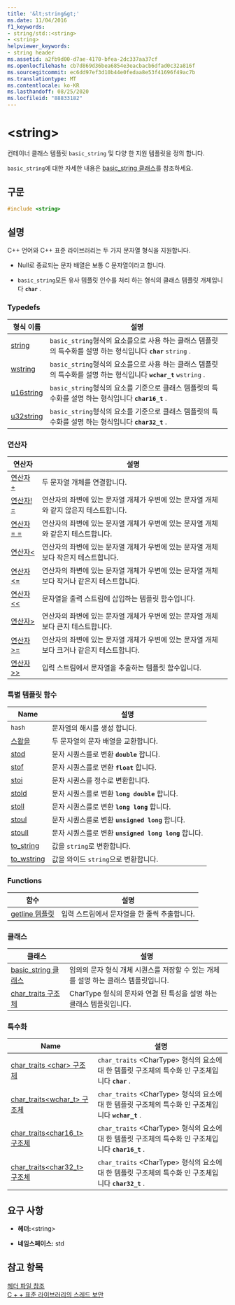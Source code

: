 ```yaml
---
title: '&lt;string&gt;'
ms.date: 11/04/2016
f1_keywords:
- string/std::<string>
- <string>
helpviewer_keywords:
- string header
ms.assetid: a2fb9d00-d7ae-4170-bfea-2dc337aa37cf
ms.openlocfilehash: cb7d869d36bea6854e3eacbacb6dfad0c32a816f
ms.sourcegitcommit: ec6dd97ef3d10b44e0fedaa8e53f41696f49ac7b
ms.translationtype: MT
ms.contentlocale: ko-KR
ms.lasthandoff: 08/25/2020
ms.locfileid: "88833182"
---
```

# <a name="ltstringgt"></a>&lt;string&gt;

컨테이너 클래스 템플릿 `basic_string` 및 다양 한 지원 템플릿을 정의 합니다.

`basic_string`에 대한 자세한 내용은 [basic_string 클래스](../standard-library/basic-string-class.md)를 참조하세요.

## <a name="syntax"></a>구문

```cpp
#include <string>
```

## <a name="remarks"></a>설명

C++ 언어와 C++ 표준 라이브러리는 두 가지 문자열 형식을 지원합니다.

- Null로 종료되는 문자 배열은 보통 C 문자열이라고 합니다.

- `basic_string`모든 유사 템플릿 인수를 처리 하는 형식의 클래스 템플릿 개체입니다 **`char`** .

### <a name="typedefs"></a>Typedefs

|형식 이름|설명|
|-|-|
|[string](../standard-library/string-typedefs.md#string)|`basic_string`형식의 요소를으로 사용 하는 클래스 템플릿의 특수화를 설명 하는 형식입니다 **`char`** `string` .|
|[wstring](../standard-library/string-typedefs.md#wstring)|`basic_string`형식의 요소를으로 사용 하는 클래스 템플릿의 특수화를 설명 하는 형식입니다 **`wchar_t`** `wstring` .|
|[u16string](../standard-library/string-typedefs.md#u16string)|`basic_string`형식의 요소를 기준으로 클래스 템플릿의 특수화를 설명 하는 형식입니다 **`char16_t`** .|
|[u32string](../standard-library/string-typedefs.md#u32string)|`basic_string`형식의 요소를 기준으로 클래스 템플릿의 특수화를 설명 하는 형식입니다 **`char32_t`** .|

### <a name="operators"></a>연산자

|연산자|설명|
|-|-|
|[연산자 +](../standard-library/string-operators.md#op_add)|두 문자열 개체를 연결합니다.|
|[연산자! =](../standard-library/string-operators.md#op_neq)|연산자의 좌변에 있는 문자열 개체가 우변에 있는 문자열 개체와 같지 않은지 테스트합니다.|
|[연산자 = =](../standard-library/string-operators.md#op_eq_eq)|연산자의 좌변에 있는 문자열 개체가 우변에 있는 문자열 개체와 같은지 테스트합니다.|
|[연산자<](../standard-library/string-operators.md#op_lt)|연산자의 좌변에 있는 문자열 개체가 우변에 있는 문자열 개체보다 작은지 테스트합니다.|
|[연산자<=](../standard-library/string-operators.md#op_lt_eq)|연산자의 좌변에 있는 문자열 개체가 우변에 있는 문자열 개체보다 작거나 같은지 테스트합니다.|
|[연산자<\<](../standard-library/string-operators.md#op_lt_lt)|문자열을 출력 스트림에 삽입하는 템플릿 함수입니다.|
|[연산자>](../standard-library/string-operators.md#op_gt)|연산자의 좌변에 있는 문자열 개체가 우변에 있는 문자열 개체보다 큰지 테스트합니다.|
|[연산자>=](../standard-library/string-operators.md#op_gt_eq)|연산자의 좌변에 있는 문자열 개체가 우변에 있는 문자열 개체보다 크거나 같은지 테스트합니다.|
|[연산자>>](../standard-library/string-operators.md#op_gt_gt)|입력 스트림에서 문자열을 추출하는 템플릿 함수입니다.|

### <a name="specialized-template-functions"></a>특별 템플릿 함수

|Name|설명|
|-|-|
|`hash`|문자열의 해시를 생성 합니다.|
|[스왑을](../standard-library/string-functions.md#swap)|두 문자열의 문자 배열을 교환합니다.|
|[stod](../standard-library/string-functions.md#stod)|문자 시퀀스를로 변환 **`double`** 합니다.|
|[stof](../standard-library/string-functions.md#stof)|문자 시퀀스를로 변환 **`float`** 합니다.|
|[stoi](../standard-library/string-functions.md#stoi)|문자 시퀀스를 정수로 변환합니다.|
|[stold](../standard-library/string-functions.md#stold)|문자 시퀀스를로 변환 **`long double`** 합니다.|
|[stoll](../standard-library/string-functions.md#stoll)|문자 시퀀스를로 변환 **`long long`** 합니다.|
|[stoul](../standard-library/string-functions.md#stoul)|문자 시퀀스를로 변환 **`unsigned long`** 합니다.|
|[stoull](../standard-library/string-functions.md#stoull)|문자 시퀀스를로 변환 **`unsigned long long`** 합니다.|
|[to_string](../standard-library/string-functions.md#to_string)|값을 `string`로 변환합니다.|
|[to_wstring](../standard-library/string-functions.md#to_wstring)|값을 와이드 `string`으로 변환합니다.|

### <a name="functions"></a>Functions

|함수|설명|
|-|-|
|[getline 템플릿](../standard-library/string-functions.md#getline)|입력 스트림에서 문자열을 한 줄씩 추출합니다.|

### <a name="classes"></a>클래스

|클래스|설명|
|-|-|
|[basic_string 클래스](../standard-library/basic-string-class.md)|임의의 문자 형식 개체 시퀀스를 저장할 수 있는 개체를 설명 하는 클래스 템플릿입니다.|
|[char_traits 구조체](../standard-library/char-traits-struct.md)|CharType 형식의 문자와 연결 된 특성을 설명 하는 클래스 템플릿입니다.|

### <a name="specializations"></a>특수화

|Name|설명|
|-|-|
|[char_traits \<char> 구조체](../standard-library/char-traits-char-struct.md)|`char_traits` \<CharType> 형식의 요소에 대 한 템플릿 구조체의 특수화 인 구조체입니다 **`char`** .|
|[char_traits<wchar_t> 구조체](../standard-library/char-traits-wchar-t-struct.md)|`char_traits` \<CharType> 형식의 요소에 대 한 템플릿 구조체의 특수화 인 구조체입니다 **`wchar_t`** .|
|[char_traits<char16_t> 구조체](../standard-library/char-traits-char16-t-struct.md)|`char_traits` \<CharType> 형식의 요소에 대 한 템플릿 구조체의 특수화 인 구조체입니다 **`char16_t`** .|
|[char_traits<char32_t> 구조체](../standard-library/char-traits-char32-t-struct.md)|`char_traits` \<CharType> 형식의 요소에 대 한 템플릿 구조체의 특수화 인 구조체입니다 **`char32_t`** .|

## <a name="requirements"></a>요구 사항

- **헤더:**\<string>

- **네임스페이스:** std

## <a name="see-also"></a>참고 항목

[헤더 파일 참조](../standard-library/cpp-standard-library-header-files.md)\
[C + + 표준 라이브러리의 스레드 보안](../standard-library/thread-safety-in-the-cpp-standard-library.md)
